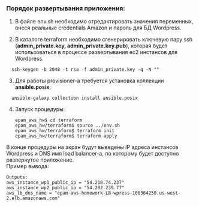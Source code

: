 
### Порядок развертывания приложения:
1. В файле env.sh необходимо отредактировать значения переменных, внеся реальные credentials Amazon и пароль для БД Wordpress.

2. В каталоге terraform необходимо сгенерировать ключевую пару ssh (**admin_private.key, admin_private.key.pub**), которая будет использоваться в процессе развертывания ec2 инстансов для Wordpress.
```shell
  ssh-keygen -b 2048 -t rsa -f admin_private.key -q -N ""
```
3. Для работы provisioner-а требуется установка коллекции **ansible.posix**:
```shell
  ansible-galaxy collection install ansible.posix
```
4. Запуск процедуры:
   ```shell
   epam_aws_hw$ cd terraform
   epam_aws_hw/terraform$ source ../env.sh
   epam_aws_hw/terraform$ terraform init
   epam_aws_hw/terraform$ terraform apply
   ```
В конце процедуры на экран будут выведены IP адреса инстансов Wordpress и DNS имя load balancer-а, по которому будет доступно развернутое приложение.  
Пример вывода:
```shell
Outputs:
aws_instance_wp1_public_ip = "54.218.74.237"
aws_instance_wp2_public_ip = "54.202.239.77"
aws_lb_dns_name = "epam-aws-homework-LB-wpress-100364250.us-west-2.elb.amazonaws.com"
```
